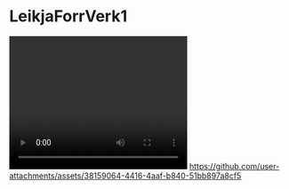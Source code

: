 # LeikjaForrVerk1
<video src="https://github.com/user-attachments/assets/38159064-4416-4aaf-b840-51bb897a8cf5" width="320" height="240" controls></video>
https://github.com/user-attachments/assets/38159064-4416-4aaf-b840-51bb897a8cf5

